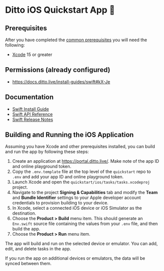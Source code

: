 # Ditto iOS Quickstart App 🚀

## Prerequisites

After you have completed the [common prerequisites] you will need the following:

- [Xcode](https://developer.apple.com/xcode/) 15 or greater

## Permissions (already configured)

- <https://docs.ditto.live/install-guides/swift#kX-Je>

## Documentation

- [Swift Install Guide](https://docs.ditto.live/install-guides/swift)
- [Swift API Reference](https://software.ditto.live/cocoa/DittoSwift/4.8.2/api-reference/)
- [Swift Release Notes](https://docs.ditto.live/release-notes/swift)

[common prerequisites]: https://github.com/getditto/quickstart#common-prerequisites

## Building and Running the iOS Application

Assuming you have Xcode and other prerequisites installed, you can build and run the app by following these steps:

1. Create an application at <https://portal.ditto.live/>.  Make note of the app ID and online playground token.
2. Copy the `.env.template` file at the top level of the `quickstart` repo to `.env` and add your app ID and online playground token.
3. Launch Xcode and open the `quickstart/ios/tasks/tasks.xcodeproj` project.
4. Navigate to the project **Signing & Capabilities** tab and modify the **Team** and **Bundle Identifier** settings to your Apple developer account credentials to provision building to your device.
5. In Xcode, select a connected iOS device or iOS Simulator as the destination.
6. Choose the **Product > Build** menu item.  This should generate an `Env.swift` source file containing the values from your `.env` file, and then build the app.
7. Choose the **Product > Run** menu item.

The app will build and run on the selected device or emulator.  You can add,
edit, and delete tasks in the app.

If you run the app on additional devices or emulators, the data will be synced
between them.
